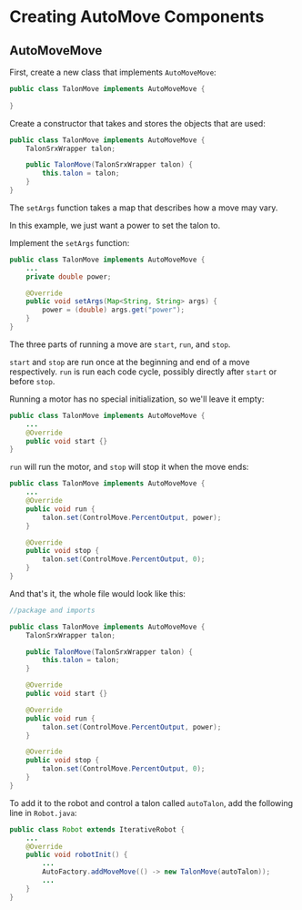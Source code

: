 # Creating AutoMove Components

## AutoMoveMove
First, create a new class that implements `AutoMoveMove`:
```java
public class TalonMove implements AutoMoveMove {
    
}
```
Create a constructor that takes and stores the objects that are used:
```java
public class TalonMove implements AutoMoveMove {
    TalonSrxWrapper talon;

    public TalonMove(TalonSrxWrapper talon) {
        this.talon = talon;
    }
}
```
The `setArgs` function takes a map that describes how a move may vary.

In this example, we just want a power to set the talon to.

Implement the `setArgs` function:
```java
public class TalonMove implements AutoMoveMove {
    ...
    private double power;

    @Override
    public void setArgs(Map<String, String> args) {
        power = (double) args.get("power");
    }
}
```
The three parts of running a move are `start`, `run`, and `stop`.

`start` and `stop` are run once at the beginning and end of a move respectively.
`run` is run each code cycle, possibly directly after `start` or before `stop`.

Running a motor has no special initialization, so we'll leave it empty:
```java
public class TalonMove implements AutoMoveMove {
    ...
    @Override
    public void start {}
}
```
`run` will run the motor, and `stop` will stop it when the move ends:
```java
public class TalonMove implements AutoMoveMove {
    ...
    @Override
    public void run {
        talon.set(ControlMove.PercentOutput, power);
    }

    @Override
    public void stop {
        talon.set(ControlMove.PercentOutput, 0);
    }
}
```
And that's it, the whole file would look like this:
```java
//package and imports

public class TalonMove implements AutoMoveMove {
    TalonSrxWrapper talon;

    public TalonMove(TalonSrxWrapper talon) {
        this.talon = talon;
    }

    @Override
    public void start {}

    @Override
    public void run {
        talon.set(ControlMove.PercentOutput, power);
    }

    @Override
    public void stop {
        talon.set(ControlMove.PercentOutput, 0);
    }
}
```
To add it to the robot and control a talon called
`autoTalon`, add the following line in `Robot.java`:
```java
public class Robot extends IterativeRobot {
    ...
    @Override
    public void robotInit() {
        ...
        AutoFactory.addMoveMove(() -> new TalonMove(autoTalon));
        ...
    }
}
```
